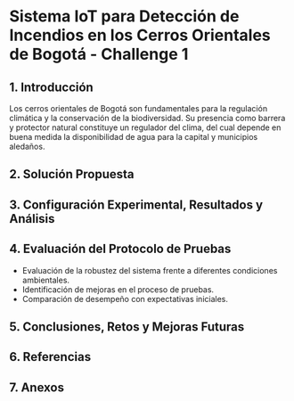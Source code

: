 # Sistema IoT para Detección de Incendios en los Cerros Orientales de Bogotá - Challenge 1

## 1. Introducción
Los cerros orientales de Bogotá son fundamentales para la regulación climática y la conservación de la biodiversidad. Su presencia como barrera y protector natural constituye un regulador del clima, del cual depende en buena medida la disponibilidad de agua para la capital y municipios aledaños.

## 2. Solución Propuesta

## 3. Configuración Experimental, Resultados y Análisis

## 4. Evaluación del Protocolo de Pruebas
- Evaluación de la robustez del sistema frente a diferentes condiciones ambientales.
- Identificación de mejoras en el proceso de pruebas.
- Comparación de desempeño con expectativas iniciales.

## 5. Conclusiones, Retos y Mejoras Futuras

## 6. Referencias

## 7. Anexos

```


